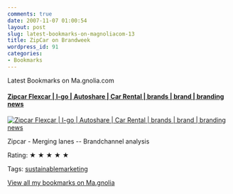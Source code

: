 ```yaml
---
comments: true
date: 2007-11-07 01:00:54
layout: post
slug: latest-bookmarks-on-magnoliacom-13
title: ZipCar on Brandweek
wordpress_id: 91
categories:
- Bookmarks
---
```


Latest Bookmarks on Ma.gnolia.com

#### [Zipcar  Flexcar  |  I-go  |  Autoshare | Car Rental | brands | brand | branding news](http://www.brandchannel.com/features_profile.asp?pr_id=360)

[![Zipcar  Flexcar  |  I-go  |  Autoshare | Car Rental | brands | brand | branding news](http://ma.gnolia.com/bookmarks/goqivachi/thumbnail/160)](http://www.brandchannel.com/features_profile.asp?pr_id=360)

Zipcar - Merging lanes -- Brandchannel analysis

Rating: ★ ★ ★ ★ ★

Tags: [sustainablemarketing](http://ma.gnolia.com/people/ivanoats/tags/sustainablemarketing)

[View all my bookmarks on Ma.gnolia](http://ma.gnolia.com/people/ivanoats/bookmarks)

